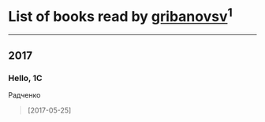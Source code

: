 # List of books read by [gribanovsv](http://vk.com/id7011021)<sup>1</sup>
---

## 2017

### Hello, 1С
Радченко
> [2017-05-25] 



